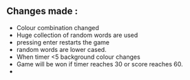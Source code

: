 ## Changes made : 
* Colour combination changed
* Huge collection of random words are used 
* pressing enter restarts the game
* random words are lower cased.
* When timer <5 background colour changes
* Game will be won if timer reaches 30 or score reaches 60.
* 